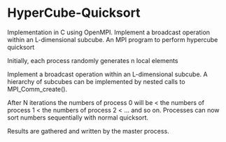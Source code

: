 # HyperCube-Quicksort
Implementation in C using OpenMPI. Implement a broadcast operation within an L-dimensional subcube. 
An MPI program to perform hypercube quicksort

Initially, each process randomly generates n local elements

Implement a broadcast operation within an L-dimensional subcube. A hierarchy of subcubes can be
implemented by nested calls to MPI_Comm_create().

After N iterations the numbers of process 0 will be < the numbers of process 1 < the numbers of process 2 < ... and so on. Processes can now sort numbers sequentially with normal quicksort.

Results are gathered and written by the master process.

